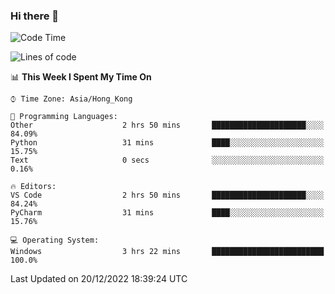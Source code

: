 ### Hi there 👋

<!--
**RoiexLee/RoiexLee** is a ✨ _special_ ✨ repository because its `README.md` (this file) appears on your GitHub profile.

Here are some ideas to get you started:

- 🔭 I’m currently working on ...
- 🌱 I’m currently learning ...
- 👯 I’m looking to collaborate on ...
- 🤔 I’m looking for help with ...
- 💬 Ask me about ...
- 📫 How to reach me: ...
- 😄 Pronouns: ...
- ⚡ Fun fact: ...
-->

<!--START_SECTION:waka-->
![Code Time](http://img.shields.io/badge/Code%20Time-119%20hrs%2054%20mins-blue)

![Lines of code](https://img.shields.io/badge/From%20Hello%20World%20I%27ve%20Written-3%20Thousand%20lines%20of%20code-blue)

📊 **This Week I Spent My Time On** 

```text
⌚︎ Time Zone: Asia/Hong_Kong

💬 Programming Languages: 
Other                    2 hrs 50 mins       █████████████████████░░░░   84.09% 
Python                   31 mins             ████░░░░░░░░░░░░░░░░░░░░░   15.75% 
Text                     0 secs              ░░░░░░░░░░░░░░░░░░░░░░░░░   0.16%

🔥 Editors: 
VS Code                  2 hrs 50 mins       █████████████████████░░░░   84.24% 
PyCharm                  31 mins             ████░░░░░░░░░░░░░░░░░░░░░   15.76%

💻 Operating System: 
Windows                  3 hrs 22 mins       █████████████████████████   100.0%

```


 Last Updated on 20/12/2022 18:39:24 UTC
<!--END_SECTION:waka-->
